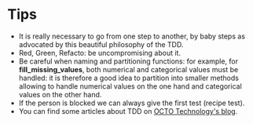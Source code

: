 # Tips
- It is really necessary to go from one step to another, by baby steps as advocated by this beautiful philosophy of the TDD.
- Red, Green, Refacto: be uncompromising about it.
- Be careful when naming and partitioning functions: for example, for __fill_missing_values__, both numerical and categorical values must be handled: it is therefore a good idea to partition into smaller methods allowing to handle numerical values on the one hand and categorical values on the other hand.
- If the person is blocked we can always give the first test (recipe test). 
- You can find some articles about TDD on [OCTO Technology's blog](https://blog.octo.com/tag/tdd/).